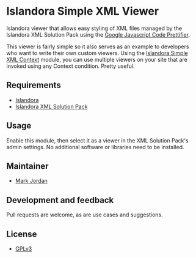 # Islandora Simple XML Viewer

Islandora viewer that allows easy styling of XML files managed by the Islandora XML Solution Pack using the [Google Javascript Code Prettifier](https://github.com/google/code-prettify).

This viewer is fairly simple so it also serves as an example to developers who want to write their own custom viewers. Using the [Islandora Simple XML Context](https://github.com/mjordan/islandora_solution_pack_xml/tree/7.x/modules/islandora_simple_xml_context) module, you can use multiple viewers on your site that are invoked using any Context condition. Pretty useful.

## Requirements

* [Islandora](https://github.com/Islandora/islandora)
* [Islandora XML Solution Pack](https://github.com/mjordan/islandora_solution_pack_xml)

## Usage

Enable this module, then select it as a viewer in the XML Solution Pack's admin settings. No additional software or libraries need to be installed.

## Maintainer

* [Mark Jordan](https://github.com/mjordan)

## Development and feedback

Pull requests are welcome, as are use cases and suggestions.

## License

* [GPLv3](http://www.gnu.org/licenses/gpl-3.0.txt)
